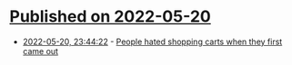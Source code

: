 # [Published on 2022-05-20](index.md)

* [2022-05-20, 23:44:22](https://news.ycombinator.com/item?id=31453952) - [People hated shopping carts when they first came out](https://www.cnn.com/2022/05/14/business/grocery-shopping-carts-history/index.html)
